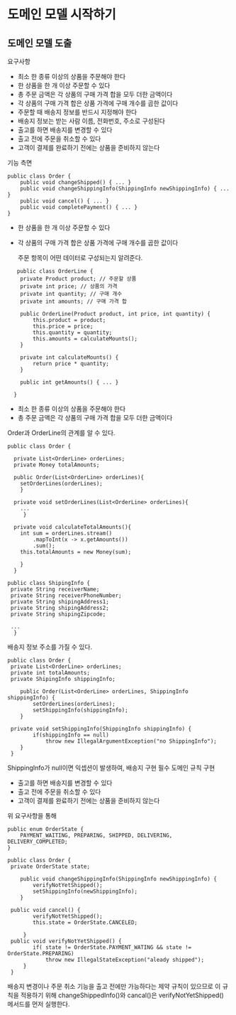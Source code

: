 <h1>도메인 모델 시작하기</h1>

<h2>도메인 모델 도출</h2>

요구사항</br>

 - 최소 한 종류 이상의 상품을 주문해야 한다
 - 한 상품을 한 개 이상 주문할 수 있다
 - 총 주문 금액은 각 상품의 구매 가격 합을 모두 더한 금액이다
 - 각 상품의 구매 가격 합은 상품 가격에 구매 개수를 곱한 값이다
 - 주문할 때 배송지 정보를 반드시 지정해야 한다
 - 배송지 정보는 받는 사람 이름, 전화번호, 주소로 구성된다
 - 출고를 하면 배송지를 변경할 수 있다
 - 출고 전에 주문을 취소할 수 있다
 - 고객이 결제를 완료하기 전에는 상품을 준비하지 않는다

기능 측면</br>

```
public class Order {
    public void changeShipped() { ... }
    public void changeShippingInfo(ShippingInfo newShippingInfo) { ... }
    public void cancel() { ... }
    public void completePayment() { ... }
}

```


 - 한 상품을 한 개 이상 주문할 수 있다
 - 각 상품의 구매 가격 합은 상품 가격에 구매 개수를 곱한 값이다

   주문 항목이 어떤 데이터로 구성되는지 알려준다.</br>

```
   public class OrderLine {
    private Product product; // 주문할 상품
    private int price; // 상품의 가격
    private int quantity; // 구매 개수
    private int amounts; // 구매 가격 합

    public OrderLine(Product product, int price, int quantity) {
        this.product = product;
        this.price = price;
        this.quantity = quantity;
        this.amounts = calculateMounts();
    }

    private int calculateMounts() {
        return price * quantity;
    }

    public int getAmounts() { ... }
    
  }

```


- 최소 한 종류 이상의 상품을 주문해야 한다
- 총 주문 금액은 각 상품의 구매 가격 합을 모두 더한 금액이다

Order과 OrderLine의 관계를 알 수 있다.</br>

```
public class Order {

  private List<OrderLine> orderLines;
  private Money totalAmounts;

  public Order(List<OrderLine> orderLines){
    setOrderLines(orderLines);
    }

  private void setOrderLines(List<OrderLine> orderLines){
    ...
     }

  private void calculateTotalAmounts(){
    int sum = orderLines.stream()
        .mapToInt(x -> x.getAmounts())
        .sum();
    this.totalAmounts = new Money(sum);

    }
  }

```

```
public class ShipingInfo {
 private String receiverName;
 private String receiverPhoneNumber;
 private String shipingAddress1;
 private String shipingAddress2;
 private String shipingZipcode;

 ...
  }

```

배송지 정보 주소를 가질 수 있다.</br>

```
public class Order {
 private List<OrderLine> orderLines;
 private int totalAmounts;
 private ShipingInfo shippingInfo;

    public Order(List<OrderLine> orderLines, ShippingInfo shippingInfo) {
        setOrderLines(orderLines);
        setShippingInfo(shippingInfo);
    }

 private void setShippingInfo(ShippingInfo shippingInfo) {
        if(shippingInfo == null)
            throw new IllegalArgumentException("no ShippingInfo");
    }
 }

```

ShippingInfo가 null이면 익셉션이 발생하여, 배송지 구현 필수 도메인 규칙 구현

 - 출고를 하면 배송지를 변경할 수 있다
 - 출고 전에 주문을 취소할 수 있다
 - 고객이 결제를 완료하기 전에는 상품을 준비하지 않는다

위 요구사항을 통해</br>

```
public enum OrderState {
    PAYMENT_WAITING, PREPARING, SHIPPED, DELIVERING, DELIVERY_COMPLETED;
}

```


```
public class Order {
 private OrderState state;

    public void changeShippingInfo(ShippingInfo newShippingInfo) {
        verifyNotYetShipped();
        setShippingInfo(newShippingInfo);
    }

 public void cancel() {
        verifyNotYetShipped();
        this.state = OrderState.CANCELED;

     }
 public void verifyNotYetShipped() {
        if( state != OrderState.PAYMENT_WATING && state != OrderState.PREPARING)
            throw new IllegalStateException("aleady shipped");
     }
 }

```

배송지 변경이나 주문 취소 기능을 출고 전에만 가능하다는 제약 규칙이 있으므로 이 규칙을 적용하기 위해 changeShippedInfo()와 cancal()은 verifyNotYetShipped() 메서드를 먼저 실행한다.
</br>
